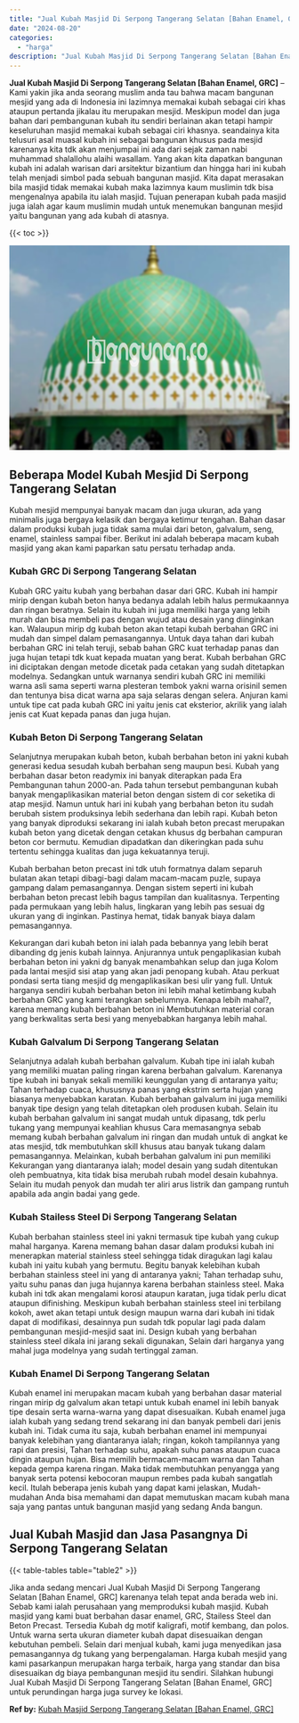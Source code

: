 ```yaml
---
title: "Jual Kubah Masjid Di Serpong Tangerang Selatan [Bahan Enamel, GRC]"
date: "2024-08-20"
categories: 
  - "harga"
description: "Jual Kubah Masjid Di Serpong Tangerang Selatan [Bahan Enamel, GRC]. Jika anda sedang mencari Jual Kubah Masjid Di Serpong Tangerang Selatan [Bahan Enamel, G..."
---
```


**Jual Kubah Masjid Di Serpong Tangerang Selatan \[Bahan Enamel, GRC\]** – Kami yakin jika anda seorang muslim anda tau bahwa macam bangunan mesjid yang ada di Indonesia ini lazimnya memakai kubah sebagai ciri khas ataupun pertanda jikalau itu merupakan mesjid. Meskipun model dan juga bahan dari pembangunan kubah itu sendiri berlainan akan tetapi hampir keseluruhan masjid memakai kubah sebagai ciri khasnya. seandainya kita telusuri asal muasal kubah ini sebagai bangunan khusus pada mesjid karenanya kita tdk akan menjumpai ini ada dari sejak zaman nabi muhammad shalallohu alaihi wasallam. Yang akan kita dapatkan bangunan kubah ini adalah warisan dari arsitektur bizantium dan hingga hari ini kubah telah menjadi simbol pada sebuah bangunan masjid. Kita dapat merasakan bila masjid tidak memakai kubah maka lazimnya kaum muslimin tdk bisa mengenalnya apabila itu ialah masjid. Tujuan penerapan kubah pada masjid juga ialah agar kaum muslimin mudah untuk menemukan bangunan mesjid yaitu bangunan yang ada kubah di atasnya.

{{< toc >}}

![Jual Kubah Masjid Di Serpong Tangerang Selatan [Bahan Enamel, GRC]](/images/jual-kubah-masjid-42.png)

## Beberapa Model Kubah Mesjid Di Serpong Tangerang Selatan

Kubah mesjid mempunyai banyak macam dan juga ukuran, ada yang minimalis juga bergaya kelasik dan bergaya ketimur tengahan. Bahan dasar dalam produksi kubah juga tidak sama mulai dari beton, galvalum, seng, enamel, stainless sampai fiber. Berikut ini adalah beberapa macam kubah masjid yang akan kami paparkan satu persatu terhadap anda.

### Kubah GRC Di Serpong Tangerang Selatan

Kubah GRC yaitu kubah yang berbahan dasar dari GRC. Kubah ini hampir mirip dengan kubah beton hanya bedanya adalah lebih halus permukaannya dan ringan beratnya. Selain itu kubah ini juga memiliki harga yang lebih murah dan bisa membeli pas dengan wujud atau desain yang diinginkan kan. Walaupun mirip dg kubah beton akan tetapi kubah berbahan GRC ini mudah dan simpel dalam pemasangannya. Untuk daya tahan dari kubah berbahan GRC ini telah teruji, sebab bahan GRC kuat terhadap panas dan juga hujan tetapi tdk kuat kepada muatan yang berat. Kubah berbahan GRC ini diciptakan dengan metode dicetak pada cetakan yang sudah ditetapkan modelnya. Sedangkan untuk warnanya sendiri kubah GRC ini memiliki warna asli sama seperti warna plesteran tembok yakni warna orisinil semen dan tentunya bisa dicat warna apa saja selaras dengan selera. Anjuran kami untuk tipe cat pada kubah GRC ini yaitu jenis cat eksterior, akrilik yang ialah jenis cat Kuat kepada panas dan juga hujan.

### Kubah Beton Di Serpong Tangerang Selatan

Selanjutnya merupakan kubah beton, kubah berbahan beton ini yakni kubah generasi kedua sesudah kubah berbahan seng maupun besi. Kubah yang berbahan dasar beton readymix ini banyak diterapkan pada Era Pembangunan tahun 2000-an. Pada tahun tersebut pembangunan kubah banyak mengaplikasikan material beton dengan sistem di cor seketika di atap mesjid. Namun untuk hari ini kubah yang berbahan beton itu sudah berubah sistem produksinya lebih sederhana dan lebih rapi. Kubah beton yang banyak diproduksi sekarang ini ialah kubah beton precast merupakan kubah beton yang dicetak dengan cetakan khusus dg berbahan campuran beton cor bermutu. Kemudian dipadatkan dan dikeringkan pada suhu tertentu sehingga kualitas dan juga kekuatannya teruji.

Kubah berbahan beton precast ini tdk utuh formatnya dalam separuh bulatan akan tetapi dibagi-bagi dalam macam-macam puzle, supaya gampang dalam pemasangannya. Dengan sistem seperti ini kubah berbahan beton precast lebih bagus tampilan dan kualitasnya. Terpenting pada permukaan yang lebih halus, lingkaran yang lebih pas sesuai dg ukuran yang di inginkan. Pastinya hemat, tidak banyak biaya dalam pemasangannya.

Kekurangan dari kubah beton ini ialah pada bebannya yang lebih berat dibanding dg jenis kubah lainnya. Anjurannya untuk pengaplikasian kubah berbahan beton ini yakni dg banyak menambahkan selup dan juga Kolom pada lantai mesjid sisi atap yang akan jadi penopang kubah. Atau perkuat pondasi serta tiang mesjid dg mengaplikasikan besi ulir yang full. Untuk harganya sendiri kubah berbahan beton ini lebih mahal ketimbang kubah berbahan GRC yang kami terangkan sebelumnya. Kenapa lebih mahal?, karena memang kubah berbahan beton ini Membutuhkan material coran yang berkwalitas serta besi yang menyebabkan harganya lebih mahal.

### Kubah Galvalum Di Serpong Tangerang Selatan

Selanjutnya adalah kubah berbahan galvalum. Kubah tipe ini ialah kubah yang memiliki muatan paling ringan karena berbahan galvalum. Karenanya tipe kubah ini banyak sekali memiliki keunggulan yang di antaranya yaitu; Tahan terhadap cuaca, khususnya panas yang ekstrim serta hujan yang biasanya menyebabkan karatan. Kubah berbahan galvalum ini juga memiliki banyak tipe design yang telah ditetapkan oleh produsen kubah. Selain itu kubah berbahan galvalum ini sangat mudah untuk dipasang, tdk perlu tukang yang mempunyai keahlian khusus Cara memasangnya sebab memang kubah berbahan galvalum ini ringan dan mudah untuk di angkat ke atas mesjid, tdk membutuhkan skill khusus atau banyak tukang dalam pemasangannya. Melainkan, kubah berbahan galvalum ini pun memiliki Kekurangan yang diantaranya ialah; model desain yang sudah ditentukan oleh pembuatnya, kita tidak bisa merubah rubah model desain kubahnya. Selain itu mudah penyok dan mudah ter aliri arus listrik dan gampang runtuh apabila ada angin badai yang gede.

### Kubah Stailess Steel Di Serpong Tangerang Selatan

Kubah berbahan stainless steel ini yakni termasuk tipe kubah yang cukup mahal harganya. Karena memang bahan dasar dalam produksi kubah ini menerapkan material stainless steel sehingga tidak diragukan lagi kalau kubah ini yaitu kubah yang bermutu. Begitu banyak kelebihan kubah berbahan stainless steel ini yang di antaranya yakni; Tahan terhadap suhu, yaitu suhu panas dan juga hujannya karena berbahan stainless steel. Maka kubah ini tdk akan mengalami korosi ataupun karatan, juga tidak perlu dicat ataupun difinishing. Meskipun kubah berbahan stainless steel ini terbilang kokoh, awet akan tetapi untuk design maupun warna dari kubah ini tidak dapat di modifikasi, desainnya pun sudah tdk popular lagi pada dalam pembangunan mesjid-mesjid saat ini. Design kubah yang berbahan stainless steel dikala ini jarang sekali digunakan, Selain dari harganya yang mahal juga modelnya yang sudah tertinggal zaman.

### Kubah Enamel Di Serpong Tangerang Selatan

Kubah enamel ini merupakan macam kubah yang berbahan dasar material ringan mirip dg galvalum akan tetapi untuk kubah enamel ini lebih banyak tipe desain serta warna-warna yang dapat disesuaikan. Kubah enamel juga ialah kubah yang sedang trend sekarang ini dan banyak pembeli dari jenis kubah ini. Tidak cuma itu saja, kubah berbahan enamel ini mempunyai banyak kelebihan yang diantaranya ialah; ringan, kokoh tampilannya yang rapi dan presisi, Tahan terhadap suhu, apakah suhu panas ataupun cuaca dingin ataupun hujan. Bisa memilih bermacam-macam warna dan Tahan kepada gempa karena ringan. Maka tidak membutuhkan penyangga yang banyak serta potensi kebocoran maupun rembes pada kubah sangatlah kecil. Itulah beberapa jenis kubah yang dapat kami jelaskan, Mudah-mudahan Anda bisa memahami dan dapat memutuskan macam kubah mana saja yang pantas untuk bangunan masjid yang sedang Anda bangun.

## Jual Kubah Masjid dan Jasa Pasangnya Di Serpong Tangerang Selatan

{{< table-tables table="table2" >}}

Jika anda sedang mencari Jual Kubah Masjid Di Serpong Tangerang Selatan \[Bahan Enamel, GRC\] karenanya telah tepat anda berada web ini. Sebab kami ialah perusahaan yang memproduksi kubah masjid. Kubah masjid yang kami buat berbahan dasar enamel, GRC, Stailess Steel dan Beton Precast. Tersedia Kubah dg motif kaligrafi, motif kembang, dan polos. Untuk warna serta ukuran diameter kubah dapat disesuaikan dengan kebutuhan pembeli. Selain dari menjual kubah, kami juga menyedikan jasa pemasangannya dg tukang yang berpengalaman. Harga kubah mesjid yang kami pasarkanpun merupakan harga terbaik, harga yang standar dan bisa disesuaikan dg biaya pembangunan mesjid itu sendiri. Silahkan hubungi Jual Kubah Masjid Di Serpong Tangerang Selatan \[Bahan Enamel, GRC\] untuk perundingan harga juga survey ke lokasi.

**Ref by:** [Kubah Masjid Serpong Tangerang Selatan [Bahan Enamel, GRC]](https://id.wikipedia.org/wiki/Kubah)
